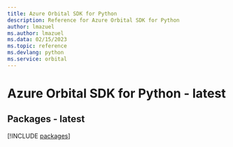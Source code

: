 ```yaml
---
title: Azure Orbital SDK for Python
description: Reference for Azure Orbital SDK for Python
author: lmazuel
ms.author: lmazuel
ms.data: 02/15/2023
ms.topic: reference
ms.devlang: python
ms.service: orbital
---
```

# Azure Orbital SDK for Python - latest
## Packages - latest
[!INCLUDE [packages](orbital-index.md)]